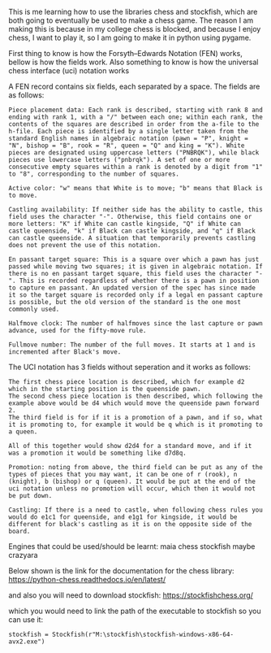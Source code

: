 This is me learning how to use the libraries chess and stockfish, which are both going to eventually be used to make a chess game.
The reason I am making this is because in my college chess is blocked, and because I enjoy chess, I want to play it, so I am going to make it in python using pygame.

First thing to know is how the Forsyth–Edwards Notation (FEN) works, bellow is how the fields work.
Also something to know is how the universal chess interface (uci) notation works

A FEN record contains six fields, each separated by a space. The fields are as follows:

    Piece placement data: Each rank is described, starting with rank 8 and ending with rank 1, with a "/" between each one; within each rank, the contents of the squares are described in order from the a-file to the h-file. Each piece is identified by a single letter taken from the standard English names in algebraic notation (pawn = "P", knight = "N", bishop = "B", rook = "R", queen = "Q" and king = "K"). White pieces are designated using uppercase letters ("PNBRQK"), while black pieces use lowercase letters ("pnbrqk"). A set of one or more consecutive empty squares within a rank is denoted by a digit from "1" to "8", corresponding to the number of squares.
    
    Active color: "w" means that White is to move; "b" means that Black is to move.
    
    Castling availability: If neither side has the ability to castle, this field uses the character "-". Otherwise, this field contains one or more letters: "K" if White can castle kingside, "Q" if White can castle queenside, "k" if Black can castle kingside, and "q" if Black can castle queenside. A situation that temporarily prevents castling does not prevent the use of this notation.
    
    En passant target square: This is a square over which a pawn has just passed while moving two squares; it is given in algebraic notation. If there is no en passant target square, this field uses the character "-". This is recorded regardless of whether there is a pawn in position to capture en passant. An updated version of the spec has since made it so the target square is recorded only if a legal en passant capture is possible, but the old version of the standard is the one most commonly used.

    Halfmove clock: The number of halfmoves since the last capture or pawn advance, used for the fifty-move rule.
    
    Fullmove number: The number of the full moves. It starts at 1 and is incremented after Black's move.

The UCI notation has 3 fields without seperation and it works as follows:

    The first chess piece location is described, which for example d2 which in the starting position is the queenside pawn.
    The second chess piece location is then described, which following the example above would be d4 which would move the queenside pawn forward 2.
    The third field is for if it is a promotion of a pawn, and if so, what it is promoting to, for example it would be q which is it promoting to a queen.

    All of this together would show d2d4 for a standard move, and if it was a promotion it would be something like d7d8q.

    Promotion: noting from above, the third field can be put as any of the types of pieces that you may want, it can be one of r (rook), n (knight), b (bishop) or q (queen). It would be put at the end of the uci notation unless no promotion will occur, which then it would not be put down.

    Castling: If there is a need to castle, when following chess rules you would do e1c1 for queenside, and e1g1 for kingside, it would be different for black's castling as it is on the opposite side of the board.

    

Engines that could be used/should be learnt:
maia chess
stockfish
maybe crazyara

Below shown is the link for the documentation for the chess library:
https://python-chess.readthedocs.io/en/latest/

and also you will need to download stockfish:
https://stockfishchess.org/

which you would need to link the path of the executable to stockfish so you can use it:

```
stockfish = Stockfish(r"M:\stockfish\stockfish-windows-x86-64-avx2.exe")
```

